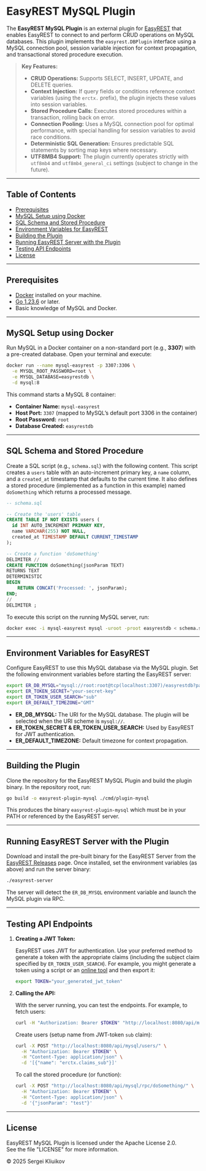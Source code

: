 # EasyREST MySQL Plugin

The **EasyREST MySQL Plugin** is an external plugin for [EasyREST](https://github.com/onegreyonewhite/easyrest) that enables EasyREST to connect to and perform CRUD operations on MySQL databases. This plugin implements the `easyrest.DBPlugin` interface using a MySQL connection pool, session variable injection for context propagation, and transactional stored procedure execution.

> **Key Features:**
>
> - **CRUD Operations:** Supports SELECT, INSERT, UPDATE, and DELETE queries.
> - **Context Injection:** If query fields or conditions reference context variables (using the `erctx.` prefix), the plugin injects these values into session variables.
> - **Stored Procedure Calls:** Executes stored procedures within a transaction, rolling back on error.
> - **Connection Pooling:** Uses a MySQL connection pool for optimal performance, with special handling for session variables to avoid race conditions.
> - **Deterministic SQL Generation:** Ensures predictable SQL statements by sorting map keys where necessary.
> - **UTF8MB4 Support:** The plugin currently operates strictly with `utf8mb4` and `utf8mb4_general_ci` settings (subject to change in the future).

---

## Table of Contents

- [Prerequisites](#prerequisites)
- [MySQL Setup using Docker](#mysql-setup-using-docker)
- [SQL Schema and Stored Procedure](#sql-schema-and-stored-procedure)
- [Environment Variables for EasyREST](#environment-variables-for-easyrest)
- [Building the Plugin](#building-the-plugin)
- [Running EasyREST Server with the Plugin](#running-easyrest-server-with-the-plugin)
- [Testing API Endpoints](#testing-api-endpoints)
- [License](#license)

---

## Prerequisites

- [Docker](https://www.docker.com) installed on your machine.
- [Go 1.23.6](https://golang.org/dl/) or later.
- Basic knowledge of MySQL and Docker.

---

## MySQL Setup using Docker

Run MySQL in a Docker container on a non-standard port (e.g., **3307**) with a pre-created database. Open your terminal and execute:

```bash
docker run --name mysql-easyrest -p 3307:3306 \
  -e MYSQL_ROOT_PASSWORD=root \
  -e MYSQL_DATABASE=easyrestdb \
  -d mysql:8
```

This command starts a MySQL 8 container:
- **Container Name:** `mysql-easyrest`
- **Host Port:** `3307` (mapped to MySQL’s default port 3306 in the container)
- **Root Password:** `root`
- **Database Created:** `easyrestdb`

---

## SQL Schema and Stored Procedure

Create a SQL script (e.g., `schema.sql`) with the following content. This script creates a `users` table with an auto-increment primary key, a `name` column, and a `created_at` timestamp that defaults to the current time. It also defines a stored procedure (implemented as a function in this example) named `doSomething` which returns a processed message.

```sql
-- schema.sql

-- Create the 'users' table
CREATE TABLE IF NOT EXISTS users (
  id INT AUTO_INCREMENT PRIMARY KEY,
  name VARCHAR(255) NOT NULL,
  created_at TIMESTAMP DEFAULT CURRENT_TIMESTAMP
);

-- Create a function 'doSomething'
DELIMITER //
CREATE FUNCTION doSomething(jsonParam TEXT)
RETURNS TEXT
DETERMINISTIC
BEGIN
    RETURN CONCAT('Processed: ', jsonParam);
END;
//
DELIMITER ;
```

To execute this script on the running MySQL server, run:

```bash
docker exec -i mysql-easyrest mysql -uroot -proot easyrestdb < schema.sql
```

---

## Environment Variables for EasyREST

Configure EasyREST to use this MySQL database via the MySQL plugin. Set the following environment variables before starting the EasyREST server:

```bash
export ER_DB_MYSQL="mysql://root:root@tcp(localhost:3307)/easyrestdb?parseTime=true"
export ER_TOKEN_SECRET="your-secret-key"
export ER_TOKEN_USER_SEARCH="sub"
export ER_DEFAULT_TIMEZONE="GMT"
```

- **ER_DB_MYSQL:** The URI for the MySQL database. The plugin will be selected when the URI scheme is `mysql://`.
- **ER_TOKEN_SECRET & ER_TOKEN_USER_SEARCH:** Used by EasyREST for JWT authentication.
- **ER_DEFAULT_TIMEZONE:** Default timezone for context propagation.

---

## Building the Plugin

Clone the repository for the EasyREST MySQL Plugin and build the plugin binary. In the repository root, run:

```bash
go build -o easyrest-plugin-mysql ./cmd/plugin-mysql
```

This produces the binary `easyrest-plugin-mysql` which must be in your PATH or referenced by the EasyREST server.

---

## Running EasyREST Server with the Plugin

Download and install the pre-built binary for the EasyREST Server from the [EasyREST Releases](https://github.com/onegreyonewhite/easyrest/releases) page. Once installed, set the environment variables (as above) and run the server binary:

```bash
./easyrest-server
```

The server will detect the `ER_DB_MYSQL` environment variable and launch the MySQL plugin via RPC.

---

## Testing API Endpoints

1. **Creating a JWT Token:**

   EasyREST uses JWT for authentication. Use your preferred method to generate a token with the appropriate claims (including the subject claim specified by `ER_TOKEN_USER_SEARCH`). For example, you might generate a token using a script or an [online tool](https://jwt.io/) and then export it:

   ```bash
   export TOKEN="your_generated_jwt_token"
   ```

2. **Calling the API:**

   With the server running, you can test the endpoints. For example, to fetch users:

   ```bash
   curl -H "Authorization: Bearer $TOKEN" "http://localhost:8080/api/mysql/users/?select=id,name,created_at"
   ```
   
   Create users (setup name from JWT-token `sub` claim):

   ```bash
   curl -X POST "http://localhost:8080/api/mysql/users/" \
     -H "Authorization: Bearer $TOKEN" \
     -H "Content-Type: application/json" \
     -d '[{"name": "erctx.claims_sub"}]'
   ```

   To call the stored procedure (or function):

   ```bash
   curl -X POST "http://localhost:8080/api/mysql/rpc/doSomething/" \
     -H "Authorization: Bearer $TOKEN" \
     -H "Content-Type: application/json" \
     -d '{"jsonParam": "test"}'
   ```

---

## License

EasyREST MySQL Plugin is licensed under the Apache License 2.0.  
See the file "LICENSE" for more information.

© 2025 Sergei Kliuikov

